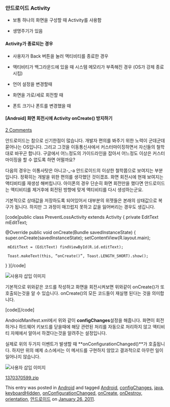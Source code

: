 ### 안드로이드  Activity

- 보통 하나의 화면을 구성할 때 Activity를 사용함 

- 생명주기가 있음 

  

#### Activity가 종료되는 경우 

- 사용자가 Back 버튼을 눌러 액티비티를 종료한 경우
- 액티비티가 백그라운드에 있을 때 시스템 메모리가 부족해진 경우 (OS가 강제 종료시킴)

- 언어 설정을 변경할때
- 화면을 가로/세로 회전할 때
- 폰트 크기나 폰트를 변경했을 때 





#### [Android] 화면 회전시에 Activity onCreate() 방지하기

[2 Comments](http://theeye.pe.kr/archives/1292#disqus_thread)

안드로이드는 참으로 신기한점이 많습니다. 개발자 편의를 봐주기 위한 노력이 군데군데 묻어나는 OS입니다. 그리고 그것을 이동통신사에서 커스터마이징하면서 자신들의 철학대로 바꾸곤 합니다. 구글에서 어느정도의 가이드라인을 잡아서 어느정도 이상은 커스터마이징을 할 수 없도록 하면 어떨까요?

다음의 경우는 이통사탓은 아니고-_-a 안드로이드의 이상한 철학쯤으로 보여지는 부분입니다. 정확히는 개발을 위한 편의를 생각했던 것이겠죠. 화면 회전시에 현재 보여지는 액티비티를 재생성 해버립니다. 아이폰의 경우 단순히 화면 회전만을 했다면 안드로이드는 액티비티를 제거후에 회전된 방향에 맞게 액티비티를 다시 생성하는군요.



기본적으로 상태값을 저장하도록 되어있어서 대부분의 위젯들은 본래의 상태값으로 복구가 됩니다. 하지만 그 과정이 매끄럽지 못하고 값을 잃어버리는 경우도 생깁니다.

[code]public class PreventLossActivity extends Activity
{
   private EditText mEditText;
	
   @Override
   public void onCreate(Bundle savedInstanceState)
   {
     super.onCreate(savedInstanceState);
     setContentView(R.layout.main);
		
     mEditText = (EditText) findViewById(R.id.editText);
		
     Toast.makeText(this, “onCreate()”, Toast.LENGTH_SHORT).show();
   }
}[/code]

![사용자 삽입 이미지](http://theeye.pe.kr/wp-content/uploads/1/1216796403.png)

기본적으로 위와같은 코드를 작성하고 화면을 회전시켜보면 위와같이 onCreate()가 또 호출되는것을 알 수 있습니다. onCreate()의 모든 코드들이 재실행 된다는 것을 의미합니다.

[code]<activity
   android:name=”.PreventLossActivity”
   android:label=”@string/app_name”
   android:configChanges=”keyboardHidden|orientation”>[/code]

AndroidManifest.xml에서 위와 같이 **configChanges**설정을 해줍니다. 화면이 회전하거나 하드웨어 키보드를 닫을때에 해당 관련된 처리를 자동으로 처리하지 않고 액티비티 자체에서 알아서 하겠다는것을 알려주는 설정입니다.

실제로 위의 두가지 이벤트가 발생할 때 **onConfigurationChanged()**가 호출됩니다. 하지만 위의 예제 소스에서는 이 메서드를 구현하지 않았고 결과적으로 아무런 일이 일어나지 않습니다.

![사용자 삽입 이미지](http://theeye.pe.kr/wp-content/uploads/1/1247329077.png)

[1370370599.zip](http://theeye.pe.kr/wp-content/uploads/1/1370370599.zip)

This entry was posted in [Android](http://theeye.pe.kr/archives/category/dumb-programmer/dev-android) and tagged [Android](http://theeye.pe.kr/archives/tag/android), [configChanges](http://theeye.pe.kr/archives/tag/configchanges), [java](http://theeye.pe.kr/archives/tag/java), [keyboardHidden](http://theeye.pe.kr/archives/tag/keyboardhidden), [onConfigurationChanged](http://theeye.pe.kr/archives/tag/onconfigurationchanged), [onCreate](http://theeye.pe.kr/archives/tag/oncreate), [onDestroy](http://theeye.pe.kr/archives/tag/ondestroy), [orientation](http://theeye.pe.kr/archives/tag/orientation), [안드로이드](http://theeye.pe.kr/archives/tag/안드로이드) on [January 26, 2011](http://theeye.pe.kr/archives/1292).
